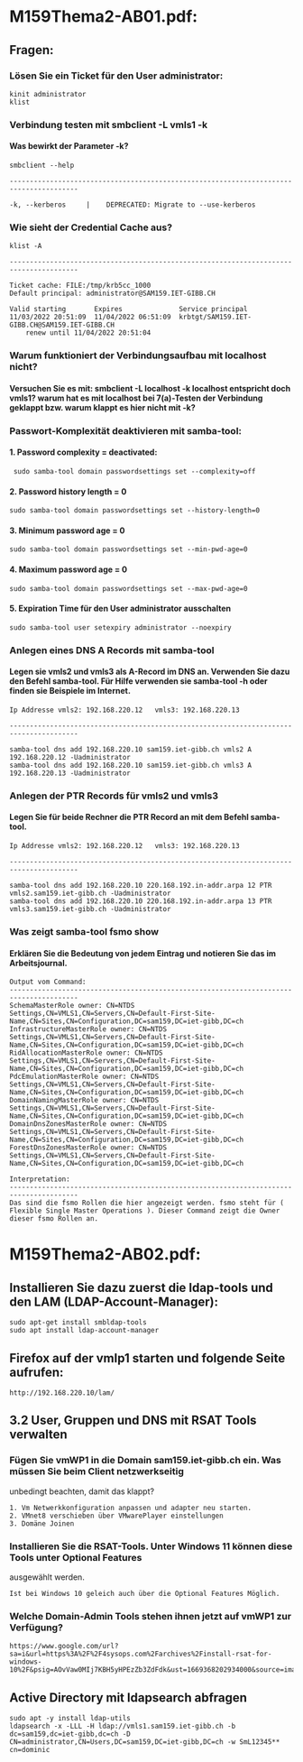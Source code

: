 # M159Thema2-AB01.pdf:
## Fragen:
### Lösen Sie ein Ticket für den User administrator:
```
kinit administrator
klist
```
### Verbindung testen mit smbclient -L vmls1 -k
#### Was bewirkt der Parameter -k?
```
smbclient --help

---------------------------------------------------------------------------------------

-k, --kerberos     |    DEPRECATED: Migrate to --use-kerberos
```
### Wie sieht der Credential Cache aus?
```
klist -A

---------------------------------------------------------------------------------------

Ticket cache: FILE:/tmp/krb5cc_1000
Default principal: administrator@SAM159.IET-GIBB.CH

Valid starting       Expires              Service principal
11/03/2022 20:51:09  11/04/2022 06:51:09  krbtgt/SAM159.IET-GIBB.CH@SAM159.IET-GIBB.CH
	renew until 11/04/2022 20:51:04

```

### Warum funktioniert der Verbindungsaufbau mit localhost nicht?
#### Versuchen Sie es mit: smbclient -L localhost -k localhost entspricht doch vmls1? warum hat es mit localhost bei 7(a)-Testen der Verbindung geklappt bzw. warum klappt es hier nicht mit -k?


### Passwort-Komplexität deaktivieren mit samba-tool:
#### 1. Password complexity = deactivated:
```
 sudo samba-tool domain passwordsettings set --complexity=off
```

#### 2. Password history length = 0
```
sudo samba-tool domain passwordsettings set --history-length=0
```

#### 3. Minimum password age = 0
```
sudo samba-tool domain passwordsettings set --min-pwd-age=0
```

#### 4. Maximum password age = 0
```
sudo samba-tool domain passwordsettings set --max-pwd-age=0
```

#### 5. Expiration Time für den User administrator ausschalten
```
sudo samba-tool user setexpiry administrator --noexpiry
```

### Anlegen eines DNS A Records mit samba-tool
#### Legen sie vmls2 und vmls3 als A-Record im DNS an. Verwenden Sie dazu den Befehl samba-tool. Für Hilfe verwenden sie samba-tool -h oder finden sie Beispiele im Internet.
```
Ip Addresse vmls2: 192.168.220.12	vmls3: 192.168.220.13

---------------------------------------------------------------------------------------

samba-tool dns add 192.168.220.10 sam159.iet-gibb.ch vmls2 A 192.168.220.12 -Uadministrator
samba-tool dns add 192.168.220.10 sam159.iet-gibb.ch vmls3 A 192.168.220.13 -Uadministrator
```

### Anlegen der PTR Records für vmls2 und vmls3
#### Legen Sie für beide Rechner die PTR Record an mit dem Befehl samba-tool.

```
Ip Addresse vmls2: 192.168.220.12	vmls3: 192.168.220.13

---------------------------------------------------------------------------------------

samba-tool dns add 192.168.220.10 220.168.192.in-addr.arpa 12 PTR vmls2.sam159.iet-gibb.ch -Uadministrator
samba-tool dns add 192.168.220.10 220.168.192.in-addr.arpa 13 PTR vmls3.sam159.iet-gibb.ch -Uadministrator
```

### Was zeigt samba-tool fsmo show
#### Erklären Sie die Bedeutung von jedem Eintrag und notieren Sie das im Arbeitsjournal.
```
Output vom Command:
---------------------------------------------------------------------------------------
SchemaMasterRole owner: CN=NTDS Settings,CN=VMLS1,CN=Servers,CN=Default-First-Site-Name,CN=Sites,CN=Configuration,DC=sam159,DC=iet-gibb,DC=ch
InfrastructureMasterRole owner: CN=NTDS Settings,CN=VMLS1,CN=Servers,CN=Default-First-Site-Name,CN=Sites,CN=Configuration,DC=sam159,DC=iet-gibb,DC=ch
RidAllocationMasterRole owner: CN=NTDS Settings,CN=VMLS1,CN=Servers,CN=Default-First-Site-Name,CN=Sites,CN=Configuration,DC=sam159,DC=iet-gibb,DC=ch
PdcEmulationMasterRole owner: CN=NTDS Settings,CN=VMLS1,CN=Servers,CN=Default-First-Site-Name,CN=Sites,CN=Configuration,DC=sam159,DC=iet-gibb,DC=ch
DomainNamingMasterRole owner: CN=NTDS Settings,CN=VMLS1,CN=Servers,CN=Default-First-Site-Name,CN=Sites,CN=Configuration,DC=sam159,DC=iet-gibb,DC=ch
DomainDnsZonesMasterRole owner: CN=NTDS Settings,CN=VMLS1,CN=Servers,CN=Default-First-Site-Name,CN=Sites,CN=Configuration,DC=sam159,DC=iet-gibb,DC=ch
ForestDnsZonesMasterRole owner: CN=NTDS Settings,CN=VMLS1,CN=Servers,CN=Default-First-Site-Name,CN=Sites,CN=Configuration,DC=sam159,DC=iet-gibb,DC=ch

Interpretation:
---------------------------------------------------------------------------------------
Das sind die fsmo Rollen die hier angezeigt werden. fsmo steht für (  Flexible Single Master Operations ). Dieser Command zeigt die Owner dieser fsmo Rollen an.
```








# M159Thema2-AB02.pdf:
## Installieren Sie dazu zuerst die ldap-tools und den LAM (LDAP-Account-Manager):
```
sudo apt-get install smbldap-tools
sudo apt install ldap-account-manager
```

## Firefox auf der vmlp1 starten und folgende Seite aufrufen:
```
http://192.168.220.10/lam/
```

## 3.2 User, Gruppen und DNS mit RSAT Tools verwalten
### Fügen Sie vmWP1 in die Domain sam159.iet-gibb.ch ein. Was müssen Sie beim Client netzwerkseitig
unbedingt beachten, damit das klappt?
```
1. Vm Netwerkkonfiguration anpassen und adapter neu starten.
2. VMnet8 verschieben über VMwarePlayer einstellungen
3. Domäne Joinen
```

### Installieren Sie die RSAT-Tools. Unter Windows 11 können diese Tools unter Optional Features
ausgewählt werden.
```
Ist bei Windows 10 geleich auch über die Optional Features Möglich.
```

### Welche Domain-Admin Tools stehen ihnen jetzt auf vmWP1 zur Verfügung?
```
https://www.google.com/url?sa=i&url=https%3A%2F%2F4sysops.com%2Farchives%2Finstall-rsat-for-windows-10%2F&psig=AOvVaw0MIj7KBH5yHPEzZb3ZdFdk&ust=1669368202934000&source=images&cd=vfe&ved=0CA0QjRxqFwoTCJCsm6i_xvsCFQAAAAAdAAAAABAS
```

## Active Directory mit ldapsearch abfragen
```
sudo apt -y install ldap-utils
ldapsearch -x -LLL -H ldap://vmls1.sam159.iet-gibb.ch -b dc=sam159,dc=iet-gibb,dc=ch -D CN=administrator,CN=Users,DC=sam159,DC=iet-gibb,DC=ch -w SmL12345** cn=dominic
```
